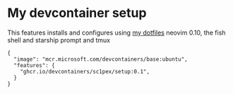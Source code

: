 # My devcontainer setup

This features installs and configures using [my dotfiles](https://github.com/Sc1pex/dotfiles) neovim 0.10, the fish shell and starship prompt and tmux

```jsonc
{
  "image": "mcr.microsoft.com/devcontainers/base:ubuntu",
  "features": {
    "ghcr.io/devcontainers/sc1pex/setup:0.1",
  }
}
```
